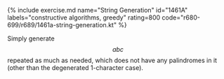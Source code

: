 {% include exercise.md name="String Generation" id="1461A" labels="constructive algorithms, greedy" rating=800 code="r680-699/r689/1461a-string-generation.kt" %}

Simply generate $$abc$$ repeated as much as needed, which does not have any palindromes in it (other than the degenerated 1-character case).
